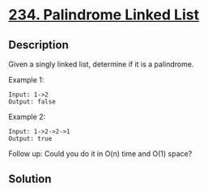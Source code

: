 # [234. Palindrome Linked List](https://leetcode.com/problems/palindrome-linked-list)

## Description

Given a singly linked list, determine if it is a palindrome.

Example 1:

```
Input: 1->2
Output: false
```

Example 2:

```
Input: 1->2->2->1
Output: true
```

Follow up:
Could you do it in O(n) time and O(1) space?

## Solution

